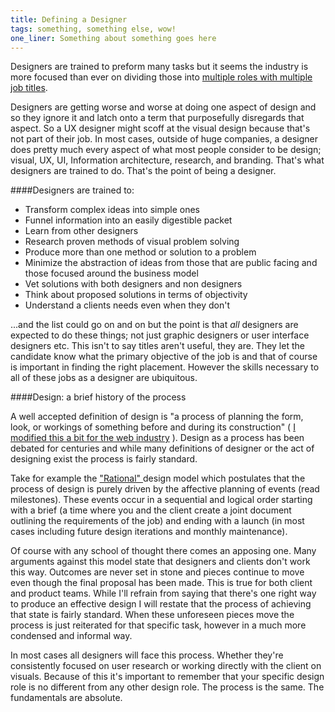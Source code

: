 ```yaml
---
title: Defining a Designer
tags: something, something else, wow!
one_liner: Something about something goes here
---
```


Designers are trained to preform many tasks but it seems the industry is more focused than ever on dividing those into [multiple roles with multiple job titles](http://css-tricks.com/job-titles-in-the-web-industry/).

Designers are getting worse and worse at doing one aspect of design and so they ignore it and latch onto a term that purposefully disregards that aspect. So a UX designer might scoff at the visual design because that's not part of their job. In most cases, outside of huge companies, a designer does pretty much every aspect of what most people consider to be design; visual, UX, UI, Information architecture, research, and branding. That's what designers are trained to do. That's the point of being a designer.

####Designers are trained to:

- Transform complex ideas into simple ones
- Funnel information into an easily digestible packet
- Learn from other designers
- Research proven methods of visual problem solving
- Produce more than one method or solution to a problem
- Minimize the abstraction of ideas from those that are public facing and those focused around the business model
- Vet solutions with both designers and non designers
- Think about proposed solutions in terms of objectivity
- Understand a clients needs even when they don't

...and the list could go on and on but the point is that *all* designers are expected to do these things; not just graphic designers or user interface designers etc. This isn't to say titles aren't useful, they are. They let the candidate know what the primary objective of the job is and that of course is important in finding the right placement. However the skills necessary to all of these jobs as a designer are ubiquitous.

####Design: a brief history of the process

A well accepted definition of design is "a process of planning the form, look, or workings of something before and during its construction" ( [I modified this a bit for the web industry](https://www.google.com/search?q=define+design&oq=define+design&aqs=chrome..69i57.2194j0&sourceid=chrome&ie=UTF-8) ). Design as a process has been debated for centuries and while many definitions of designer or the act of designing exist the process is fairly standard.

Take for example the ["Rational" ](http://www.amazon.com/gp/product/0201362988/ref=as_li_qf_sp_asin_tl?ie=UTF8&tag=produbooks-20&linkCode=as2&camp=1789&creative=9325&creativeASIN=0201362988) design model which postulates that the process of design is purely driven by the affective planning of events (read milestones). These events occur in a sequential and logical order starting with a brief (a time where you and the client create a joint document outlining the requirements of the job) and ending with a launch (in most cases including future design iterations and monthly maintenance).

Of course with any school of thought there comes an apposing one. Many arguments against this model state that designers and clients don't work this way. Outcomes are never set in stone and pieces continue to move even though the final proposal has been made. This is true for both client and product teams. While I'll refrain from saying that there's one right way to produce an effective design I will restate that the process of achieving that state is fairly standard. When these unforeseen pieces move the process is just reiterated for that specific task, however in a much more condensed and informal way.

In most cases all designers will face this process. Whether they're consistently focused on user research or working directly with the client on visuals. Because of this it's important to remember that your specific design role is no different from any other design role. The process is the same. The fundamentals are absolute.
